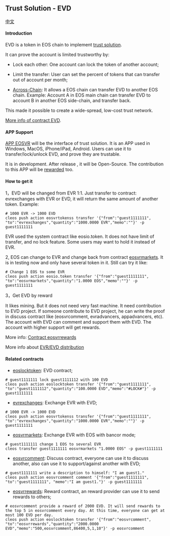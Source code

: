 ## Trust Solution - EVD

[中文](README-cn.md)

#### Introduction

EVD is a token in EOS chain to implement [trust solution](intro.md). 

It can prove the account is limited trustworthy by:

- Lock each other: One account can lock the token of another account;

- Limit the transfer: User can set the percent of tokens that can transfer out of account per month;

- [Across-Chain](sidelink.md): It allows a EOS chain can transfer EVD to another EOS chain. Example: Account A in EOS main chain can transfer EVD to account B in another EOS side-chain, and transfer back. 

This made it possible to create a wide-spread, low-cost trust network.

[More info of contract EVD](evd.md).

#### APP Support

[APP EOSVR](app.md) will be the interface of trust solution. It is an APP used in Windows, MacOS, iPhone/iPad, Android. Users can use it to transfer/lock/unlock EVD, and prove they are trustable.

It is in development. After release , it will be Open-Source. The contribution to this APP will be [rewarded](reward.md) too.


#### How to get it

1，EVD will be changed from EVR 1:1. Just transfer to contract: evrexchanges with EVR or EVD, it will return the same amount of another token. Example:

```
# 1000 EVR -> 1000 EVD
cleos push action eosvrtokenss transfer '{"from":"guest1111111", "to":"evrexchanges","quantity":"1000.0000 EVR","memo":""}' -p guest1111111
```

EVR used the system contract like eosio.token. It does not have limit of transfer, and no lock feature. Some users may want to hold it instead of EVR.


2, EOS can change to EVR and change back from contract [eosvrmarkets](ebancor.md). It is in testing now and only have several token in it. Still can try it like:

```
# Change 1 EOS to some EVR
cleos push action eosio.token transfer '{"from":"guest1111111", "to":"eosvrmarkets","quantity":"1.0000 EOS","memo":""}' -p guest1111111
```


3，Get EVD by reward

It likes mining. But it does not need very fast machine. It need contribution to EVD project. If someone contribute to EVD project, he can write the proof in discuss contract like (eosvrcomment, evradvancers, appadvancers, etc). The account with EVD can comment and support them with EVD. The account with higher support will get rewards.

More info: [Contract eosvrrewards](reward.md)

More info about [EVR/EVD distribution](evd_distribute.md)


#### Related contracts

- [eoslocktoken](evd.md): EVD contract;
```
# guest1111111 lock guest1111112 with 100 EVD
cleos push action eoslocktoken transfer '{"from":"guest1111111", "to":"guest1111112","quantity":"100.0000 EVD","memo":"#LOCK#"}' -p guest1111111
```

- [evrexchanges](exchange.md): Exchange EVR with EVD;
```
# 1000 EVR -> 1000 EVD
cleos push action eosvrtokenss transfer '{"from":"guest1111111", "to":"evrexchanges","quantity":"1000.0000 EVR","memo":""}' -p guest1111111
```

- [eosvrmarkets](ebancor.md): Exchange EVR with EOS with bancor mode;
```
# guest1111111 change 1 EOS to several EVR
cleos transfer guest1111111 eosvrmarkets "1.0000 EOS" -p guest1111111
```

- [eosvrcomment](comment.md): Discuss contract, everyone can use it to discuss another, also can use it to support/against another with EVD;
```
# guest1111111 write a description to himself: "I am guest1."
cleos push action eosvrcomment comment '{"from":"guest1111111", "to":"guest1111111", "memo":"I am guest1."}' -p guest1111111
```

- [eosvrrewards](reward.md): Reward contract, an reward provider can use it to send rewards to others;
```
# eosvrcomment provide a reward of 2000 EVD. It will send rewards to the top 5 in eosvrcomment every day. At this time, everyone can get at most 100 EVD per day.
cleos push action eoslocktoken transfer '{"from":"eosvrcomment", "to":"eosvrrewards","quantity":"2000.0000 EVD","memo":"500,eosvrcomment,86400,5,1,10"}' -p eosvrcomment
```

